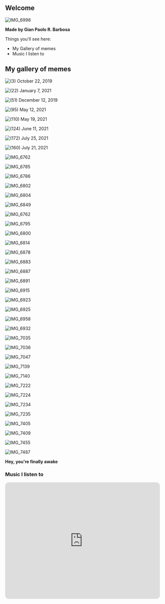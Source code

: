 ## Welcome

![IMG_6998](https://user-images.githubusercontent.com/102637929/167826335-d33f0ada-32f9-4f78-b88f-9a99fea27fe0.GIF)

**Made by Gian Paolo R. Barbosa**

Things you'll see here:
- My Gallery of memes
- Music I listen to

## My gallery of memes
![(3) October 22, 2019](https://user-images.githubusercontent.com/102637929/167810016-39dfc8c8-e682-4e05-8224-d1ccb96d0834.jpeg)

![(22) January 7, 2021](https://user-images.githubusercontent.com/102637929/167810153-fc70aff8-6904-4890-8570-a4d0276c633b.jpeg)

![(51) December 12, 2019](https://user-images.githubusercontent.com/102637929/167810178-adbfd3d9-d132-4e94-9911-d1b9348d6b53.jpeg)

![(95) May 12, 2021](https://user-images.githubusercontent.com/102637929/167810216-766623ec-5bd7-4622-89e8-1dff3df26b6e.jpeg)

![(110) May 19, 2021](https://user-images.githubusercontent.com/102637929/167810244-57785d0f-b671-473f-b615-da0566367f33.jpeg)

![(124) June 11, 2021](https://user-images.githubusercontent.com/102637929/167810299-f4302a99-f0ea-4dcb-b325-d4e65723810c.jpeg)

![(172) July 25, 2021](https://user-images.githubusercontent.com/102637929/167810350-8f58d8c1-e2a8-4279-95d1-11747db68907.jpeg)

![(160) July 21, 2021](https://user-images.githubusercontent.com/102637929/167810920-da5a7e5e-ac61-44e7-9e1b-6ce10fc1c864.jpeg)

![IMG_6762](https://user-images.githubusercontent.com/102637929/167811226-72386a7c-a202-44d5-9a42-a6844f28a2dd.jpg)

![IMG_6785](https://user-images.githubusercontent.com/102637929/167811641-ac7d8c5f-cce3-4895-9573-b3228e4b5dad.JPG)

![IMG_6786](https://user-images.githubusercontent.com/102637929/167811479-96006220-5a5a-468c-b0ca-0b163ae23c5b.JPG)

![IMG_6802](https://user-images.githubusercontent.com/102637929/167812130-84c72640-af78-46a5-9336-ea667a3dec4e.JPG)

![IMG_6804](https://user-images.githubusercontent.com/102637929/167812256-03ae665c-59c7-413a-8240-ed34bfcdf878.JPG)

![IMG_6849](https://user-images.githubusercontent.com/102637929/167826138-e8fa989e-b0b0-497e-91db-f4bafac77eff.GIF)

![IMG_6762](https://user-images.githubusercontent.com/102637929/167826180-56d97a7a-f28e-4285-8c71-67a2fccf320f.jpg)

![IMG_6795](https://user-images.githubusercontent.com/102637929/167826229-2a86716a-cf89-47d3-a499-4904eb869fc7.JPG)

![IMG_6800](https://user-images.githubusercontent.com/102637929/167826245-d35f4eef-1a5b-4260-a256-79a45c4f3f57.JPG)

![IMG_6814](https://user-images.githubusercontent.com/102637929/167826470-a251da31-7da6-451e-b90f-85db72c90379.JPG)

![IMG_6878](https://user-images.githubusercontent.com/102637929/167826487-832d1b91-091a-4eda-b886-2020ab50cfcc.JPG)

![IMG_6883](https://user-images.githubusercontent.com/102637929/167826506-70599541-39fc-40f8-ad79-03a765c52b02.JPG)

![IMG_6887](https://user-images.githubusercontent.com/102637929/167826536-799c5744-a9a3-4999-9d18-c38d70162294.JPG)

![IMG_6891](https://user-images.githubusercontent.com/102637929/167826671-5c93c6a5-cc39-4950-b7fc-caff9b40db4c.JPG)

![IMG_6915](https://user-images.githubusercontent.com/102637929/167826692-aefdc0a6-5274-43ea-b26c-09e542abb0e1.JPG)

![IMG_6923](https://user-images.githubusercontent.com/102637929/167826730-3b7f0be1-ab28-46f1-9dab-ee5709d62a4e.JPG)

![IMG_6925](https://user-images.githubusercontent.com/102637929/167826743-1131f7a4-a147-4d71-9117-60744ebad420.JPG)

![IMG_6958](https://user-images.githubusercontent.com/102637929/167826837-c45b0558-748a-4b07-bb3b-cdcb6069e8ed.JPG)

![IMG_6932](https://user-images.githubusercontent.com/102637929/167826883-e6530530-f8e7-4332-96d2-65ab8b22693d.JPG)

![IMG_7035](https://user-images.githubusercontent.com/102637929/167827005-3977b6d2-ef44-4fe9-8d53-bbf071d91cea.JPG)

![IMG_7036](https://user-images.githubusercontent.com/102637929/167827026-41350818-e6af-4b73-9d0b-4bd5989272d8.JPG)

![IMG_7047](https://user-images.githubusercontent.com/102637929/167827049-0c320601-da94-48ee-906d-c28b14c02ea2.JPG)

![IMG_7139](https://user-images.githubusercontent.com/102637929/167827074-9e889b32-2e15-4292-9bae-3f8d7a2b2bca.JPG)

![IMG_7140](https://user-images.githubusercontent.com/102637929/167827091-0410757f-d849-478e-af52-5e46b3d33f0f.JPG)

![IMG_7222](https://user-images.githubusercontent.com/102637929/167827110-69dadc14-6690-426d-bf11-2f01d1bf6f5c.JPG)

![IMG_7224](https://user-images.githubusercontent.com/102637929/167827134-6b2ec4d5-e0b8-4f3b-83a9-f7126c65a1fd.JPG)

![IMG_7234](https://user-images.githubusercontent.com/102637929/167827159-4f5833e0-438e-4e3a-b4e8-e0ca8af8fb56.JPG)

![IMG_7235](https://user-images.githubusercontent.com/102637929/167827175-0fd560a6-2e10-481f-b69f-910e5093f2e1.JPG)

![IMG_7405](https://user-images.githubusercontent.com/102637929/167827237-c3d1a5e8-3323-4f28-ae63-e7f93d09f4aa.JPG)

![IMG_7409](https://user-images.githubusercontent.com/102637929/167827263-22f4981c-6f40-4fcc-a838-e1e282bed481.JPG)

![IMG_7455](https://user-images.githubusercontent.com/102637929/167827292-d1864a94-dafa-4d11-839f-a87fda255966.jpg)

![IMG_7487](https://user-images.githubusercontent.com/102637929/167827312-dcbc8cba-3960-4783-9cbd-331c948bba72.JPG)
 
 **Hey, you're finally awake**
 
 
 
 
 
### Music I listen to

<iframe style="border-radius:12px" src="https://open.spotify.com/embed/playlist/7B2SMsYwI6eZG2omqnLZni?utm_source=generator" width="100%" height="380" frameBorder="0" allowfullscreen="" allow="autoplay; clipboard-write; encrypted-media; fullscreen; picture-in-picture"></iframe>
